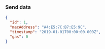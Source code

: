 ### Send data

```json
{
  "id": 1,
  "macAddress": "A4:E5:7C:B7:E5:9C",
  "timestamp": "2019-01-01T00:00:00.000Z",
  "gas": 0
}
```
